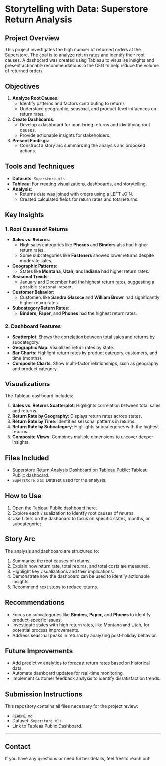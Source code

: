 # Storytelling with Data: Superstore Return Analysis

## Project Overview
This project investigates the high number of returned orders at the Superstore. The goal is to analyze return rates and identify their root causes. A dashboard was created using Tableau to visualize insights and present actionable recommendations to the CEO to help reduce the volume of returned orders.

## Objectives
1. **Analyze Root Causes**:
   - Identify patterns and factors contributing to returns.
   - Understand geographic, seasonal, and product-level influences on return rates.
2. **Create Dashboards**:
   - Develop a dashboard for monitoring returns and identifying root causes.
   - Provide actionable insights for stakeholders.
3. **Present Findings**:
   - Construct a story arc summarizing the analysis and proposed actions.

## Tools and Techniques
- **Datasets**: `Superstore.xls`
- **Tableau**: For creating visualizations, dashboards, and storytelling.
- **Analysis**:
  - Returns data was joined with orders using a LEFT JOIN.
  - Created calculated fields for return rates and total returns.

## Key Insights
### 1. Root Causes of Returns
- **Sales vs. Returns**:
  - High sales categories like **Phones** and **Binders** also had higher return rates.
  - Some subcategories like **Fasteners** showed lower returns despite moderate sales.
- **Geographic Patterns**:
  - States like **Montana**, **Utah**, and **Indiana** had higher return rates.
- **Seasonal Trends**:
  - January and December had the highest return rates, suggesting a possible seasonal impact.
- **Customer Behavior**:
  - Customers like **Sandra Glassco** and **William Brown** had significantly higher return rates.
- **Subcategory Return Rates**:
  - **Binders**, **Paper**, and **Phones** had the highest return rates.

### 2. Dashboard Features
- **Scatterplot**: Shows the correlation between total sales and returns by subcategory.
- **Geographic Map**: Visualizes return rates by state.
- **Bar Charts**: Highlight return rates by product category, customers, and time (months).
- **Composite Charts**: Show multi-factor relationships, such as geography and product category.

## Visualizations
The Tableau dashboard includes:
1. **Sales vs. Returns Scatterplot**: Highlights correlation between total sales and returns.
2. **Return Rate by Geography**: Displays return rates across states.
3. **Return Rate by Time**: Identifies seasonal patterns in returns.
4. **Return Rate by Subcategory**: Highlights subcategories with the highest returns.
5. **Composite Views**: Combines multiple dimensions to uncover deeper insights.

## Files Included
- [Superstore Return Analysis Dashboard on Tableau Public](https://public.tableau.com/shared/6YPSSYNKX?:display_count=n&:origin=viz_share_link): Tableau Public dashboard.
- `Superstore.xls`: Dataset used for the analysis.

## How to Use
1. Open the Tableau Public dashboard [here](https://public.tableau.com/shared/6YPSSYNKX?:display_count=n&:origin=viz_share_link).
2. Explore each visualization to identify root causes of returns.
3. Use filters on the dashboard to focus on specific states, months, or subcategories.

## Story Arc
The analysis and dashboard are structured to:
1. Summarize the root causes of returns.
2. Explain how return rate, total returns, and total costs are measured.
3. Highlight key visualizations and their implications.
4. Demonstrate how the dashboard can be used to identify actionable insights.
5. Recommend next steps to reduce returns.

## Recommendations
- Focus on subcategories like **Binders**, **Paper**, and **Phones** to identify product-specific issues.
- Investigate states with high return rates, like Montana and Utah, for potential process improvements.
- Address seasonal peaks in returns by analyzing post-holiday behavior.

## Future Improvements
- Add predictive analytics to forecast return rates based on historical data.
- Automate dashboard updates for real-time monitoring.
- Implement customer feedback analysis to identify dissatisfaction trends.

## Submission Instructions
This repository contains all files necessary for the project review:
- `README.md`
- Dataset: `Superstore.xls`
- Link to Tableau Public Dashboard.

---

## Contact
If you have any questions or need further details, feel free to reach out!

